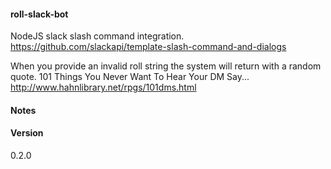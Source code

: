 #### roll-slack-bot
NodeJS slack slash command integration.
https://github.com/slackapi/template-slash-command-and-dialogs


When you provide an invalid roll string the system will return with a random quote.
101 Things You Never Want To Hear Your DM Say...
http://www.hahnlibrary.net/rpgs/101dms.html

#### Notes


#### Version
0.2.0
